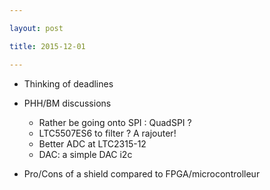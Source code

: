 ```yaml
---

layout: post

title: 2015-12-01

---
```



-   Thinking of deadlines
-   PHH/BM discussions

    -   Rather be going onto SPI : QuadSPI ?
    -   LTC5507ES6 to filter ? A rajouter!
    -   Better ADC at LTC2315-12
    -   DAC: a simple DAC i2c

-   Pro/Cons of a shield compared to FPGA/microcontrolleur

